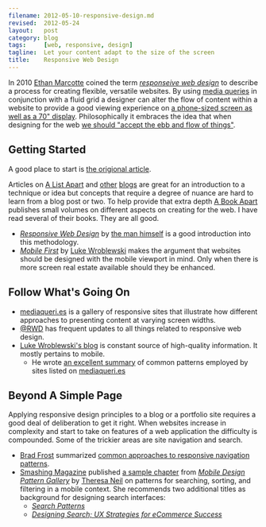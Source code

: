 ```yaml
---
filename: 2012-05-10-responsive-design.md
revised:  2012-05-24
layout:   post
category: blog
tags:     [web, responsive, design]
tagline:  Let your content adapt to the size of the screen
title:    Responsive Web Design
---
```


In 2010 [Ethan Marcotte][1] coined the term _[responseive web design][2]_ to describe a process for creating flexible, versatile websites.
By using [media queries][3] in conjunction with a fluid grid a designer can alter the flow of
content within a website to provide a good viewing experience on [a phone-sized screen as well as a 70" display][4].
Philosophically it embraces the idea that when designing for the web [we should "accept the ebb and flow of things"][5].

## Getting Started

A good place to start is [the origional article][6].

Articles on [A List Apart][7] and [other][8] [blogs][9] are great for an introduction to a technique or idea but concepts that require a degree of nuance are hard to learn from a blog post or two.
To help provide that extra depth [A Book Apart][10] publishes small volumes on different aspects on creating for the web.
I have read several of their books.
They are all good.

 - _[Responsive Web Design][11]_ by [the man himself][1] is a good introduction into this methodology.
 - _[Mobile First][12]_ by [Luke Wroblewski][13] makes the argument that websites should be designed with the mobile viewport in mind.
   Only when there is more screen real estate available should they be enhanced.

## Follow What's Going On

 - [mediaqueri.es][14] is a gallery of responsive sites that illustrate how different approaches to presenting content at varying screen widths.
 - [@RWD][15] has frequent updates to all things related to responsive web design.
 - [Luke Wroblewski's blog][16] is constant source of high-quality information. It mostly pertains to mobile.
   - He wrote [an excellent summary][17] of common patterns employed by sites listed on [mediaqueri.es][14]

## Beyond A Simple Page

Applying responsive design principles to a blog or a portfolio site requires a good deal of deliberation to get it right.
When websites increase in complexity and start to take on features of a web application the difficulty is compounded.
Some of the trickier areas are site navigation and search.

 - [Brad Frost][18] summarized [common approaches to responsive navigation patterns][19].
 - [Smashing Magazine][8] published [a sample chapter][20] from _[Mobile Design Pattern Gallery][21]_ by [Theresa Neil][22] on patterns for searching, sorting, and filtering in a mobile context.
   She recommends two additional titles as background for designing search interfaces:
   - _[Search Patterns][23]_
   - _[Designing Search; UX Strategies for eCommerce Success][24]_

[1]:  https://twitter.com/beep
[2]:  http://en.wikipedia.org/wiki/Responsive_Web_Design
[3]:  https://developer.mozilla.org/en/CSS/Media_queries
[4]:  http://weedygarden.net/2012/05/a-case-for-ress/
[5]:  http://www.alistapart.com/articles/dao/
[6]:  http://www.alistapart.com/articles/responsive-web-design/
[7]:  http://www.alistapart.com/
[8]:  http://smashingmagazine.com/
[9]:  http://css-tricks.com/
[10]: http://www.abookapart.com
[11]: http://www.abookapart.com/products/responsive-web-design
[12]: http://www.abookapart.com/products/mobile-first
[13]: http://www.lukew.com/
[14]: http://mediaqueri.es/
[15]: https://twitter.com/rwd
[16]: http://www.lukew.com/ff/
[17]: http://www.lukew.com/ff/entry.asp?1514
[18]: http://bradfrostweb.com/
[19]: http://bradfrostweb.com/blog/web/responsive-nav-patterns/
[20]: http://uxdesign.smashingmagazine.com/2012/04/10/ui-patterns-for-mobile-apps-search-sort-filter/
[21]: http://www.mobiledesignpatterngallery.com/
[22]: http://www.theresaneil.com/
[23]: http://searchpatterns.org/
[24]: http://www.scribd.com/doc/59490696/Designing-Search-UX-Strategies-for-eCommerce-Success
